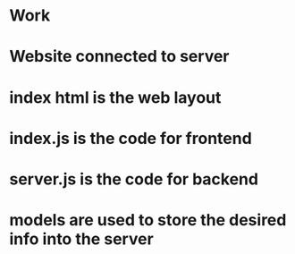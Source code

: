# Work
# Website connected to server
# index html is the web layout
# index.js is the code for frontend
# server.js is the code for backend
# models are used to store the desired info into the server
